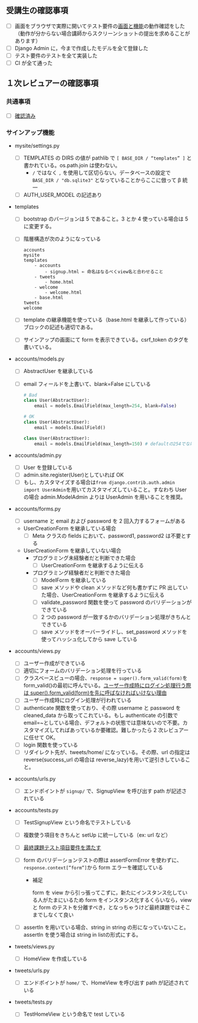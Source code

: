 ## 受講生の確認事項

- [ ] 画面をブラウザで実際に開いてテスト要件の[画面と機能](https://docs.google.com/spreadsheets/d/1tUi2xkohBzXZySmKDYruRruvlOmUV6bJK_GExeG5Tsw/edit#gid=1308498917)の動作確認をした（動作が分からない場合講師からスクリーンショットの提出を求めることがあります）
- [ ] Django Admin に，今まで作成したモデルを全て登録した
- [ ] テスト要件のテストを全て実装した
- [ ] CI が全て通った

## １次レビュアーの確認事項

### 共通事項

- [ ] [確認済み](https://www.notion.so/shinonome-inc/2766e814139041fd85b27d9689b28bf4?pvs=4#b85a183fe0654b80bb0e04ebb7da52cd)

### サインアップ機能

- mysite/settings.py
  - [ ] TEMPLATES の DIRS の値が pathlib で `[ BASE_DIR / “templates” ]` と書かれている。os.path.join は使わない。
    - `/` ではなく `,` を使用して区切らない。データベースの設定で `BASE_DIR / "db.sqlite3"` となっていることからここに倣って β 統一
  - [ ] AUTH_USER_MODEL の記述あり
- templates

  - [ ] bootstrap のバージョンは 5 であること。3 とか 4 使っている場合は 5 に変更する。
  - [ ] 階層構造が次のようになっている

    ```
    accounts
    mysite
    templates
    	- accounts
    		- signup.html ← 命名はなるべくview名と合わせること
    	- tweets
    		- home.html
    	- welcome
    		- welcome.html
    	- base.html
    tweets
    welcome
    ```

  - [ ] template の継承機能を使っている（base.html を継承して作っている）ブロックの記述も適切である。
  - [ ] サインアップの画面にて form を表示できている。csrf_token のタグを書いている。

- accounts/models.py

  - [ ] AbstractUser を継承している
  - [ ] email フィールドを上書いて、blank=False にしている

    ```python
    # Bad
    class User(AbstractUser):
    	email = models.EmailField(max_length=254, blank=False)

    # OK
    class User(AbstractUser):
    	email = models.EmailField()

    class User(AbstractUser):
    	email = models.EmailField(max_length=150) # defaultの254でなければOK。
    ```

- accounts/admin.py
  - [ ] User を登録している
  - [ ] admin.site.register(User)としていれば OK
  - [ ] もし、カスタマイズする場合は`from django.contrib.auth.admin import UserAdmin`を用いてカスタマイズしていること。すなわち User の場合 admin.ModelAdmin よりは UserAdmin を用いることを推奨。
- accounts/forms.py
  - [ ] username と email および password を 2 回入力するフォームがある
  - UserCreationForm を継承している場合
    - [ ] Meta クラスの fields において、password1, password2 は不要とする
  - UserCreationForm を継承していない場合
    - プログラミング未経験者だと判断できた場合
      - [ ] UserCreationForm を継承するように伝える
    - プログラミング経験者だと判断できた場合
      - [ ] ModelForm を継承している
      - [ ] save メソッドや clean メソッドなど何も書かずに PR 出していた場合、UserCreationForm を継承するように伝える
      - [ ] validate_password 関数を使って password のバリデーションができている
      - [ ] 2 つの password が一致するかのバリデーション処理がきちんとできている
      - [ ] save メソッドをオーバーライドし、set_password メソッドを使ってハッシュ化してから save している
- accounts/views.py
  - [ ] ユーザー作成ができている
  - [ ] 適切にフォームのバリデーション処理を行っている
  - [ ] クラスベースビューの場合、`response = super().form_valid(form)`を form_valid()の最初に呼んでいる。[ユーザー作成時にログイン処理行う際は super().form_valid(form)を先に呼ばなければいけない理由](https://www.notion.so/django-signup-super-form_valid-form-80347478b20244ecb68366922ca0272c)
  - [ ] ユーザー作成時にログイン処理が行われている
  - [ ] authenticate 関数を使っており、その際 username と password を cleaned_data から取ってこれている。もし authenticate の引数で email=~としている場合、デフォルトの状態では意味ないので不要。カスタマイズしてればあっているか要確認。難しかったら 2 次レビュアーに任せて OK。
  - [ ] login 関数を使っている
  - [ ] リダイレクト先が、tweets/home/ になっている。その際、url の指定は reverse(success_url の場合は reverse_lazy)を用いて逆引きしていること。
- accounts/urls.py
  - [ ] エンドポイントが `signup/` で、SignupView を呼び出す path が記述されている
- accounts/tests.py

  - [ ] TestSignupView という命名でテストしている
  - [ ] 複数使う項目をきちんと setUp に統一している（ex: url など）
  - [ ] [最終課題テスト項目要件を満たす](https://docs.google.com/spreadsheets/d/1tUi2xkohBzXZySmKDYruRruvlOmUV6bJK_GExeG5Tsw/edit#gid=842149650)
  - [ ] form のバリデーションテストの際は assertFormError を使わずに、`response.context[”form”]`から form エラーを確認している

    - 補足

      form を view から引っ張ってこずに，新たにインスタンス化している人がたまにいるため
      form をインスタンス化するくらいなら，view と form のテストを分離すべき，となっちゃうけど最終課題ではそこまでしなくて良い

  - [ ] assertIn を用いている場合、string in string の形になっていないこと。assertIn を使う場合は string in list<string>の形式にする。

- tweets/views.py
  - [ ] HomeView を作成している
- tweets/urls.py
  - [ ] エンドポイントが `home/` で、HomeView を呼び出す path が記述されている
- tweets/tests.py
  - [ ] TestHomeView という命名で test している
